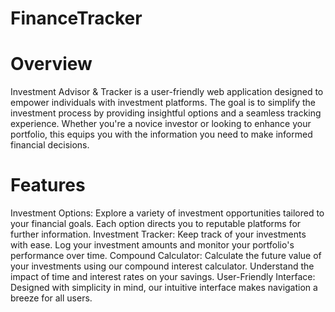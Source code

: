 # FinanceTracker


# Overview

Investment Advisor & Tracker is a user-friendly web application designed to empower individuals with investment platforms. The goal is to simplify the investment process by providing insightful options and a seamless tracking experience. Whether you're a novice investor or looking to enhance your portfolio, this equips you with the information you need to make informed financial decisions.

# Features

Investment Options: Explore a variety of investment opportunities tailored to your financial goals. Each option directs you to reputable platforms for further information.
Investment Tracker: Keep track of your investments with ease. Log your investment amounts and monitor your portfolio's performance over time.
Compound Calculator: Calculate the future value of your investments using our compound interest calculator. Understand the impact of time and interest rates on your savings.
User-Friendly Interface: Designed with simplicity in mind, our intuitive interface makes navigation a breeze for all users.


